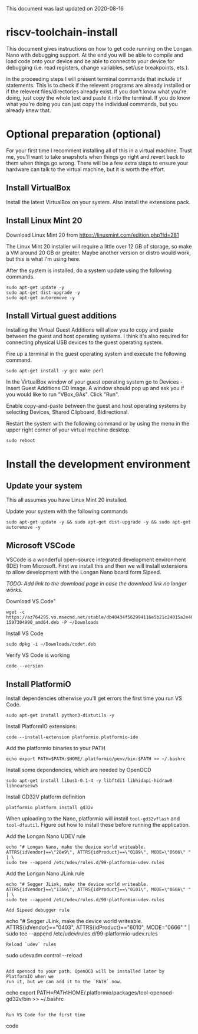 This document was last updated on 2020-08-16

# riscv-toolchain-install
This document gives instructions on how to get code running on the Longan Nano with debugging support. At the end you will be able to compile and load code onto your device and be able to connect to your device for debugging (i.e. read registers, change variables, set/use breakpoints, ets.).

In the proceeding steps I will present terminal commands that include `if` statements. This is to check if the relevent programs are already installed or if the relevent files/directories already exist. If you don't know what you're doing, just copy the whole text and paste it into the terminal. If you do know what you're doing you can just copy the individual commands, but you already knew that.

# Optional preparation (optional)
For your first time I recomment installing all of this in a virtual machine. Trust me, you'll want to take snapshots when things go right and revert back to them when things go wrong. There will be a few extra steps to ensure your hardware can talk to the virtual machine, but it is worth the effort.

## Install VirtualBox
Install the latest VirtualBox on your system. Also install the extensions pack.

## Install Linux Mint 20
Download Linux Mint 20 from https://linuxmint.com/edition.php?id=281

The Linux Mint 20 installer will require a little over 12 GB of storage, so make a VM around 20 GB or greater. Maybe another version or distro would work, but this is what I'm using here.

After the system is installed, do a system update using the following commands.
```
sudo apt-get update -y
sudo apt-get dist-upgrade -y
sudo apt-get autoremove -y
```

## Install Virtual guest additions
Installing the Virtual Guest Additions will allow you to copy and paste between the guest and host operating systems. I think it's also required for connecting physical USB devices to the guest operating system.

Fire up a terminal in the guest operating system and execute the following command.
```
sudo apt-get install -y gcc make perl
```

In the VirtualBox window of your guest operating system go to Devices - Insert Guest Additions CD Image. A window should pop up and ask you if you would like to run "VBox\_GAs". Click "Run".

Enable copy-and-paste between the guest and host operating systems by selecting Devices, Shared Clipboard, Bidirectional.

Restart the system with the following command or by using the menu in the upper right corner of your virtual machine desktop.
```
sudo reboot
```

# Install the development environment
## Update your system
This all assumes you have Linux Mint 20 installed.

Update your system with the following commands
```
sudo apt-get update -y && sudo apt-get dist-upgrade -y && sudo apt-get autoremove -y
```

## Microsoft VSCode 
VSCode is a wonderful open-source integrated development environment (IDE) from Microsoft. First we install this and then we will install extensions to allow development with the Longan Nano board form Sipeed.

*TODO: Add link to the download page in case the download link no longer works.*

Download VS Code"
```
wget -c https://az764295.vo.msecnd.net/stable/db40434f562994116e5b21c24015a2e40b2504e6/code_1.48.0-1597304990_amd64.deb -P ~/Downloads
```

Install VS Code
```
sudo dpkg -i ~/Downloads/code*.deb
```

Verify VS Code is working
```
code --version
```

## Install PlatformiO
Install dependencies otherwise you'll get errors the first time you run VS Code.
```
sudo apt-get install python3-distutils -y
```

Install PlatformIO extensions:
```
code --install-extension platformio.platformio-ide
```

Add the platformio binaries to your PATH
```
echo export PATH=$PATH:$HOME/.platformio/penv/bin:$PATH >> ~/.bashrc
```

Install some dependencies, which are needed by OpenOCD
```
sudo apt-get install libusb-0.1-4 -y libftdi1 libhidapi-hidraw0 libncursesw5
```

Install GD32V platform definition
```
platformio platform install gd32v
```

When uploading to the Nano, platformio will install `tool-gd32vflash` and `tool-dfuutil`. Figure out how to install these before running the application.

Add the Longan Nano UDEV rule
```
echo "# Longan Nano, make the device world writeable.
ATTRS{idVendor}==\"28e9\", ATTRS{idProduct}==\"0189\", MODE=\"0666\" " | \
sudo tee --append /etc/udev/rules.d/99-platformio-udev.rules
```

Add the Longan Nano JLink rule
```
echo "# Segger JLink, make the device world writeable.
ATTRS{idVendor}==\"1366\", ATTRS{idProduct}==\"0101\", MODE=\"0666\" " | \
sudo tee --append /etc/udev/rules.d/99-platformio-udev.rules

Add Sipeed debugger rule
```
echo "# Segger JLink, make the device world writeable.
ATTRS{idVendor}==\"0403\", ATTRS{idProduct}==\"6010\", MODE=\"0666\" " | \
sudo tee --append /etc/udev/rules.d/99-platformio-udev.rules

```
Reload `udev` rules
```
sudo udevadm control --reload
```

Add openocd to your path. OpenOCD will be installed later by PlatformIO when we
run it, but we can add it to the `PATH` now.
```
echo export PATH=$PATH:$HOME/.platformio/packages/tool-openocd-gd32v/bin >> ~/.bashrc
```

Run VS Code for the first time
```
code
```

